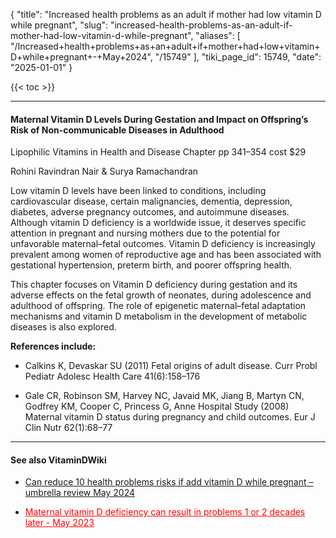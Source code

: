 {
  "title": "Increased health problems as an adult if mother had low vitamin D while pregnant",
  "slug": "increased-health-problems-as-an-adult-if-mother-had-low-vitamin-d-while-pregnant",
  "aliases": [
    "/Increased+health+problems+as+an+adult+if+mother+had+low+vitamin+D+while+pregnant+-+May+2024",
    "/15749"
  ],
  "tiki_page_id": 15749,
  "date": "2025-01-01"
}

{{< toc >}}

---

#### Maternal Vitamin D Levels During Gestation and Impact on Offspring’s Risk of Non-communicable Diseases in Adulthood

Lipophilic Vitamins in Health and Disease Chapter pp 341–354 cost $29

Rohini Ravindran Nair & Surya Ramachandran 

Low vitamin D levels have been linked to conditions, including cardiovascular disease, certain malignancies, dementia, depression, diabetes, adverse pregnancy outcomes, and autoimmune diseases. Although vitamin D deficiency is a worldwide issue, it deserves specific attention in pregnant and nursing mothers due to the potential for unfavorable maternal–fetal outcomes. Vitamin D deficiency is increasingly prevalent among women of reproductive age and has been associated with gestational hypertension, preterm birth, and poorer offspring health.

This chapter focuses on Vitamin D deficiency during gestation and its adverse effects on the fetal growth of neonates, during adolescence and adulthood of offspring. The role of epigenetic maternal–fetal adaptation mechanisms and vitamin D metabolism in the development of metabolic diseases is also explored.

 **References include:** 

* Calkins K, Devaskar SU (2011) Fetal origins of adult disease. Curr Probl Pediatr Adolesc Health Care 41(6):158–176

* Gale CR, Robinson SM, Harvey NC, Javaid MK, Jiang B, Martyn CN, Godfrey KM, Cooper C, Princess G, Anne Hospital Study (2008) Maternal vitamin D status during pregnancy and child outcomes. Eur J Clin Nutr 62(1):68–77

---

#### See also VitaminDWiki

* [Can reduce 10 health problems risks if add vitamin D while pregnant – umbrella review May 2024](/posts/can-reduce-10-health-problems-risks-if-add-vitamin-d-while-pregnant-umbrella-review)

* <a href="/posts/maternal-vitamin-d-deficiency-can-result-in-problems-1-or-2-decades-later" style="color: red; text-decoration: underline;" title="This post/category does not exist yet: Maternal vitamin D deficiency can result in problems 1 or 2 decades later - May 2023">Maternal vitamin D deficiency can result in problems 1 or 2 decades later - May 2023</a>

